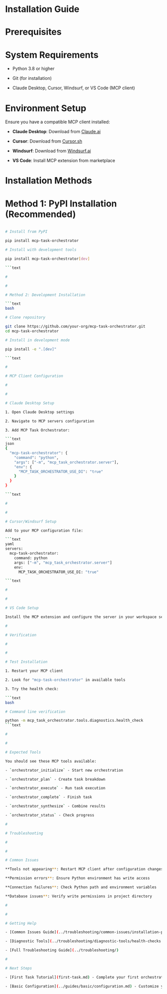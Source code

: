 

# Installation Guide

#

# Prerequisites

#

#

# System Requirements

- Python 3.8 or higher

- Git (for installation)

- Claude Desktop, Cursor, Windsurf, or VS Code (MCP client)

#

#

# Environment Setup

Ensure you have a compatible MCP client installed:

- **Claude Desktop**: Download from [Claude.ai](https://claude.ai/download)

- **Cursor**: Download from [Cursor.sh](https://cursor.sh)

- **Windsurf**: Download from [Windsurf.ai](https://windsurf.ai)

- **VS Code**: Install MCP extension from marketplace

#

# Installation Methods

#

#

# Method 1: PyPI Installation (Recommended)

```bash

# Install from PyPI

pip install mcp-task-orchestrator

# Install with development tools

pip install mcp-task-orchestrator[dev]

```text

#

#

# Method 2: Development Installation

```text
bash

# Clone repository

git clone https://github.com/your-org/mcp-task-orchestrator.git
cd mcp-task-orchestrator

# Install in development mode

pip install -e ".[dev]"

```text

#

# MCP Client Configuration

#

#

# Claude Desktop Setup

1. Open Claude Desktop settings

2. Navigate to MCP servers configuration

3. Add MCP Task Orchestrator:

```text
json
{
  "mcp-task-orchestrator": {
    "command": "python",
    "args": ["-m", "mcp_task_orchestrator.server"],
    "env": {
      "MCP_TASK_ORCHESTRATOR_USE_DI": "true"
    }
  }
}

```text

#

#

# Cursor/Windsurf Setup

Add to your MCP configuration file:

```text
yaml
servers:
  mcp-task-orchestrator:
    command: python
    args: ["-m", "mcp_task_orchestrator.server"]
    env:
      MCP_TASK_ORCHESTRATOR_USE_DI: "true"

```text

#

#

# VS Code Setup

Install the MCP extension and configure the server in your workspace settings.

#

# Verification

#

#

# Test Installation

1. Restart your MCP client

2. Look for "mcp-task-orchestrator" in available tools

3. Try the health check:

```text
bash

# Command line verification

python -m mcp_task_orchestrator.tools.diagnostics.health_check
```text

#

#

# Expected Tools

You should see these MCP tools available:

- `orchestrator_initialize` - Start new orchestration

- `orchestrator_plan` - Create task breakdown

- `orchestrator_execute` - Run task execution

- `orchestrator_complete` - Finish task

- `orchestrator_synthesize` - Combine results

- `orchestrator_status` - Check progress

#

# Troubleshooting

#

#

# Common Issues

**Tools not appearing**: Restart MCP client after configuration changes

**Permission errors**: Ensure Python environment has write access

**Connection failures**: Check Python path and environment variables

**Database issues**: Verify write permissions in project directory

#

#

# Getting Help

- [Common Issues Guide](../troubleshooting/common-issues/installation-problems.md)

- [Diagnostic Tools](../troubleshooting/diagnostic-tools/health-checks.md)

- [Full Troubleshooting Guide](../troubleshooting/)

#

# Next Steps

- [First Task Tutorial](first-task.md) - Complete your first orchestration

- [Basic Configuration](../guides/basic/configuration.md) - Customize your setup
